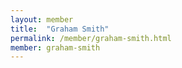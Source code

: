 ```yaml
---
layout: member
title:  "Graham Smith"
permalink: /member/graham-smith.html
member: graham-smith
---
```

